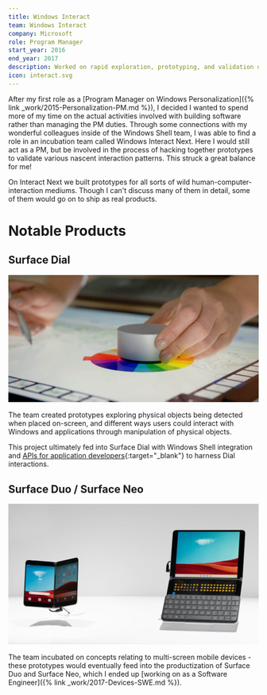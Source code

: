 ```yaml
---
title: Windows Interact
team: Windows Interact
company: Microsoft
role: Program Manager
start_year: 2016
end_year: 2017
description: Worked on rapid exploration, prototyping, and validation of bleeding edge user interaction concepts.
icon: interact.svg
---
```


After my first role as a [Program Manager on Windows Personalization]({% link _work/2015-Personalization-PM.md %}),
I decided I wanted to spend more of my time on the actual activities involved with building
software rather than managing the PM duties. Through some connections with my wonderful colleagues
inside of the Windows Shell team, I was able to find a role in an incubation team called
Windows Interact Next. Here I would still act as a PM, but be involved in the process of
hacking together prototypes to validate various nascent interaction patterns. This struck a 
great balance for me!

On Interact Next we built prototypes for all sorts of wild human-computer-interaction mediums.
Though I can't discuss many of them in detail, some of them would go on to ship as real products.

# Notable Products

## Surface Dial

![Surface Dial placed on a screen with color section UI](/assets/images/work/2016-interact-surface-dial.jpg)

The team created prototypes exploring physical objects being detected when placed on-screen,
and different ways users could interact with Windows and applications through manipulation of
physical objects.

This project ultimately fed into Surface Dial with Windows Shell integration and
[APIs for application developers](https://docs.microsoft.com/en-us/windows/uwp/design/input/windows-wheel-interactions){:target="_blank"}
to harness Dial interactions.

## Surface Duo / Surface Neo

![Surface Duo and Surface Neo dual-screen devices](/assets/images/work/2016-interact-neo-duo.jpg)

The team incubated on concepts relating to multi-screen mobile devices - these prototypes
would eventually feed into the productization of Surface Duo and Surface Neo, which I ended
up [working on as a Software Engineer]({% link _work/2017-Devices-SWE.md %}).